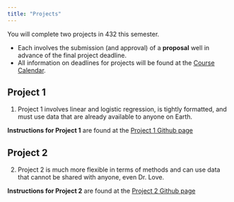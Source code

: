```yaml
---
title: "Projects"
---
```



You will complete two projects in 432 this semester. 

- Each involves the submission (and approval) of a **proposal** well in advance of the final project deadline.
- All information on deadlines for projects will be found at the [Course Calendar](calendar.html).

## Project 1

1. Project 1 involves linear and logistic regression, is tightly formatted, and must use data that are already available to anyone on Earth. 

**Instructions for Project 1** are found at the [Project 1 Github page](https://github.com/THOMASELOVE/432-2021/tree/master/project1)

## Project 2

2. Project 2 is much more flexible in terms of methods and can use data that cannot be shared with anyone, even Dr. Love. 

**Instructions for Project 2** are found at the [Project 2 Github page](https://github.com/THOMASELOVE/432-2021/tree/master/project2)

